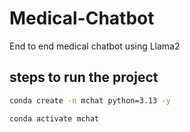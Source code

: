 # Medical-Chatbot
End to end medical chatbot using Llama2

## steps to run the project
```bash
conda create -n mchat python=3.13 -y
``` 

```bash
conda activate mchat
```

